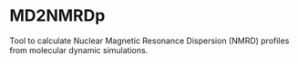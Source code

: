 # MD2NMRDp
Tool to calculate  Nuclear Magnetic Resonance Dispersion (NMRD) profiles from molecular dynamic simulations.
